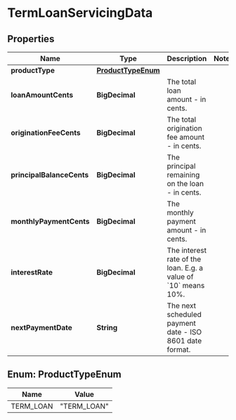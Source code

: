 

# TermLoanServicingData


## Properties

| Name | Type | Description | Notes |
|------------ | ------------- | ------------- | -------------|
|**productType** | [**ProductTypeEnum**](#ProductTypeEnum) |  |  |
|**loanAmountCents** | **BigDecimal** | The total loan amount - in cents. |  |
|**originationFeeCents** | **BigDecimal** | The total origination fee amount - in cents. |  |
|**principalBalanceCents** | **BigDecimal** | The principal remaining on the loan - in cents. |  |
|**monthlyPaymentCents** | **BigDecimal** | The monthly payment amount - in cents. |  |
|**interestRate** | **BigDecimal** | The interest rate of the loan. E.g. a value of &#x60;10&#x60; means 10%. |  |
|**nextPaymentDate** | **String** | The next scheduled payment date - ISO 8601 date format. |  |



## Enum: ProductTypeEnum

| Name | Value |
|---- | -----|
| TERM_LOAN | &quot;TERM_LOAN&quot; |



